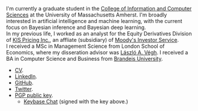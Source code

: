 I'm currently a graduate student in the <a href="https://www.cics.umass.edu/">College of Information and Computer Sciences</a> at the University of Massachusetts Amherst. I'm broadly interested in artificial intelligence and machine learning, with the current focus on Bayesian inference and Bayesian deep learning. <br>In my previous life, I worked as an analyst for the Equity Derivatives Division of <a href="https://eng.bond.co.kr">KIS Pricing Inc.</a>, an affliate (subsidiary) of <a href="https://www.moodys.com/researchandratings/">Moody's Investor Service</a>.<br>I received a MSc in Management Science from London School of Economics, where my disseration advisor was <a href="http://personal.lse.ac.uk/veghl/">László A. Végh</a>. I received a BA in Computer Science and Business from <a href="https://www.brandeis.edu/">Brandeis University</a>.

* [CV](https://link.iamblogger.net/vt-5z).
* [LinkedIn](https://link.iamblogger.net/linkedin).
* [GitHub](https://link.iamblogger.net/githubrepos).
* [Twitter](https://link.iamblogger.net/twitter).
* [PGP public key](https://link.iamblogger.net/pgppublic).
  * [Keybase Chat](https://link.iamblogger.net/keybase) (signed with the key above.)
